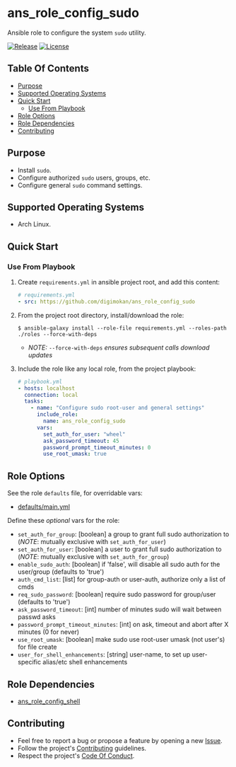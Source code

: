 # ans_role_config_sudo

Ansible role to configure the system `sudo` utility.

[![Release](https://img.shields.io/github/release/digimokan/ans_role_config_sudo.svg?label=release)](https://github.com/digimokan/ans_role_config_sudo/releases/latest "Latest Release Notes")
[![License](https://img.shields.io/badge/license-MIT-blue.svg?label=license)](LICENSE.md "Project License")

## Table Of Contents

* [Purpose](#purpose)
* [Supported Operating Systems](#supported-operating-systems)
* [Quick Start](#quick-start)
    * [Use From Playbook](#use-from-playbook)
* [Role Options](#role-options)
* [Role Dependencies](#role-dependencies)
* [Contributing](#contributing)

## Purpose

* Install `sudo`.
* Configure authorized `sudo` users, groups, etc.
* Configure general `sudo` command settings.

## Supported Operating Systems

* Arch Linux.

## Quick Start

### Use From Playbook

1. Create `requirements.yml` in ansible project root, and add this content:

   ```yaml
   # requirements.yml
   - src: https://github.com/digimokan/ans_role_config_sudo
   ```

2. From the project root directory, install/download the role:

   ```shell
   $ ansible-galaxy install --role-file requirements.yml --roles-path ./roles --force-with-deps
   ```

   * _NOTE:_ `--force-with-deps` _ensures subsequent calls download updates_

3. Include the role like any local role, from the project playbook:

   ```yaml
   # playbook.yml
   - hosts: localhost
     connection: local
     tasks:
       - name: "Configure sudo root-user and general settings"
         include_role:
           name: ans_role_config_sudo
         vars:
           set_auth_for_user: "wheel"
           ask_password_timeout: 45
           password_prompt_timeout_minutes: 0
           use_root_umask: true
   ```

## Role Options

See the role `defaults` file, for overridable vars:

  * [defaults/main.yml](../defaults/main.yml)

Define these _optional_ vars for the role:

  * `set_auth_for_group`: [boolean] a group to grant full sudo authorization to
    (_NOTE_: mutually exclusive with `set_auth_for_user`)
  * `set_auth_for_user`: [boolean] a user to grant full sudo authorization to
    (_NOTE_: mutually exclusive with `set_auth_for_group`)
  * `enable_sudo_auth`: [boolean] if 'false', will disable all sudo auth for the
    user/group (defaults to 'true')
  * `auth_cmd_list`: [list] for group-auth or user-auth, authorize only a list
    of cmds
  * `req_sudo_password`: [boolean] require sudo password for group/user
    (defaults to 'true')
  * `ask_password_timeout`: [int] number of minutes sudo will wait between
    passwd asks
  * `password_prompt_timeout_minutes`: [int] on ask, timeout and abort after X
    minutes (0 for never)
  * `use_root_umask`: [boolean] make sudo use root-user umask (not user's) for
    file create
  * `user_for_shell_enhancements`: [string] user-name, to set up user-specific
    alias/etc shell enhancements

## Role Dependencies

* [ans_role_config_shell](https://github.com/digimokan/ans_role_config_shell)

## Contributing

* Feel free to report a bug or propose a feature by opening a new
  [Issue](https://github.com/digimokan/ans_role_config_sudo/issues).
* Follow the project's [Contributing](CONTRIBUTING.md) guidelines.
* Respect the project's [Code Of Conduct](CODE_OF_CONDUCT.md).

